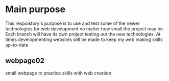 # Main purpose
This respoistory's purpose is to use and test some of the newer technologies for web development no matter how small the project may be. Each branch will have its own project testing out the new technologies. At times developmenting websites will be made to keep my web making skills up-to-date

## webpage02
small webpage to practice skills with web creation.
